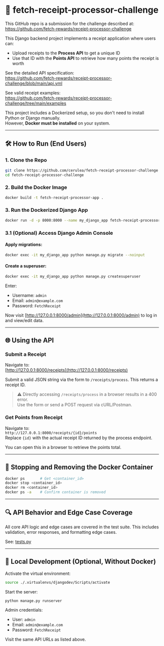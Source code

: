 # 🧾 fetch-receipt-processor-challenge

This GitHub repo is a submission for the challenge described at:  
https://github.com/fetch-rewards/receipt-processor-challenge

This Django backend project implements a receipt application where users can:

- Upload receipts to the **Process API** to get a unique ID
- Use that ID with the **Points API** to retrieve how many points the receipt is worth

See the detailed API specification:  
https://github.com/fetch-rewards/receipt-processor-challenge/blob/main/api.yml

See valid receipt examples:  
https://github.com/fetch-rewards/receipt-processor-challenge/tree/main/examples

This project includes a Dockerized setup, so you don't need to install Python or Django manually.  
However, **Docker must be installed** on your system.

---

## 🛠️ How to Run (End Users)

### 1. Clone the Repo

```bash
git clone https://github.com/cerulea/fetch-receipt-processor-challenge
cd fetch-receipt-processor-challenge
```

### 2. Build the Docker Image

```bash
docker build -t fetch-receipt-processor-app .
```

### 3. Run the Dockerized Django App

```bash
docker run -d -p 8000:8000 --name my_django_app fetch-receipt-processor-app
```

### 3.1 (Optional) Access Django Admin Console

#### Apply migrations:

```bash
docker exec -it my_django_app python manage.py migrate --noinput
```

#### Create a superuser:

```bash
docker exec -it my_django_app python manage.py createsuperuser
```

Enter:

- Username: `admin`
- Email: `admin@example.com`
- Password: `FetchReceipt`

Now visit [http://127.0.0.1:8000/admin](http://127.0.0.1:8000/admin) to log in and view/edit data.

---

## 🌐 Using the API

### Submit a Receipt

Navigate to:  
[http://127.0.0.1:8000/receipts](http://127.0.0.1:8000/receipts)

Submit a valid JSON string via the form to `/receipts/process`. This returns a receipt ID.

> ⚠️ Directly accessing `/receipts/process` in a browser results in a 400 error.  
> Use the form or send a POST request via cURL/Postman.

### Get Points from Receipt

Navigate to:  
`http://127.0.0.1:8000/receipts/{id}/points`  
Replace `{id}` with the actual receipt ID returned by the process endpoint.

You can open this in a browser to retrieve the points total.

---

## 🛑 Stopping and Removing the Docker Container

```bash
docker ps       # Get <container_id>
docker stop <container_id>
docker rm <container_id>
docker ps -a    # Confirm container is removed
```

---

## 🔍 API Behavior and Edge Case Coverage

All core API logic and edge cases are covered in the test suite. This includes validation, error responses, and formatting edge cases.

See: [tests.py](https://github.com/QuirkyQubits/fetch-receipt-processor-challenge/blob/main/receipts/tests.py)

---

## 🧪 Local Development (Optional, Without Docker)

Activate the virtual environment:

```bash
source ./.virtualenvs/djangodev/Scripts/activate
```

Start the server:

```bash
python manage.py runserver
```

Admin credentials:

- User: `admin`
- Email: `admin@example.com`
- Password: `FetchReceipt`

Visit the same API URLs as listed above.
